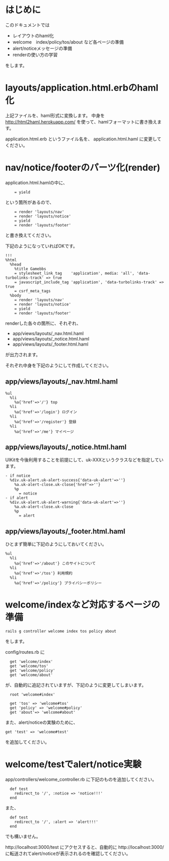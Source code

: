 


# はじめに

このドキュメントでは

- レイアウトのhaml化
- welcome　index/policy/tos/about など各ページの準備
- alert/noticeメッセージの準備
- renderの使い方の学習

をします。



# layouts/application.html.erbのhaml化


上記ファイルを、haml形式に変換します。
中身を
http://html2haml.herokuapp.com/
を使って、hamlフォーマットに書き換えます。

application.html.erb
というファイル名を、
application.html.haml
に変更してください。

# nav/notice/footerのパーツ化(render)

application.html.hamlの中に、
```
    = yield
```
という箇所があるので、
```
    = render 'layouts/nav'
    = render 'layouts/notice'
    = yield
    = render 'layouts/footer'
```
と書き換えてください。


下記のようになっていればOKです。
```
!!!
%html
  %head
    %title Gamebbs
    = stylesheet_link_tag    'application', media: 'all', 'data-turbolinks-track' => true
    = javascript_include_tag 'application', 'data-turbolinks-track' => true
    = csrf_meta_tags
  %body
    = render 'layouts/nav'
    = render 'layouts/notice'
    = yield
    = render 'layouts/footer'
```



renderした各々の箇所に、それぞれ、

- app/views/layouts/_nav.html.haml
- app/views/layouts/_notice.html.haml
- app/views/layouts/_footer.html.haml

が出力されます。

それぞれ中身を下記のようにして作成してください。

## app/views/layouts/_nav.html.haml
```
%ul
  %li
    %a{'href'=>'/'} top
  %li
    %a{'href'=>'/login'} ログイン
  %li
    %a{'href'=>'/register'} 登録
  %li
    %a{'href'=>'/me'} マイページ
```

## app/views/layouts/_notice.html.haml

UIKitを今後利用することを前提にして、uk-XXXというクラスなどを指定しています。
```
- if notice
  %div.uk-alert.uk-alert-success{'data-uk-alert'=>''}
    %a.uk-alert-close.uk-close{'href'=>''}
    %p
      = notice
- if alert
  %div.uk-alert.uk-alert-warning{'data-uk-alert'=>''}
    %a.uk-alert-close.uk-close
    %p
      = alert
```

## app/views/layouts/_footer.html.haml
ひとまず簡単に下記のようにしておいてください。
```
%ul
  %li
    %a{'href'=>'/about'} このサイトについて
  %li
    %a{'href'=>'/tos'} 利用規約
  %li
    %a{'href'=>'/policy'} プライバシーポリシー

```

# welcome/indexなど対応するページの準備

```
rails g controller welcome index tos policy about
```
をします。


config/routes.rb
に
```
  get 'welcome/index'
  get 'welcome/tos'
  get 'welcome/policy'
  get 'welcome/about'

```
が、自動的に追記されていますが、下記のように変更してしまいます。

```
  root 'welcome#index'

  get 'tos' => 'welcome#tos'
  get 'policy' => 'welcome#policy'
  get 'about'=> 'welcome#about'

```
また、alert/noticeの実験のために、

```
get 'test' => 'welcome#test'

```

を追加してください。

# welcome/testでalert/notice実験

app/controllers/welcome_controller.rb
に下記のものを追加してください。

```
  def test
    redirect_to '/', :notice => 'notice!!!'
  end
```

また、
```
  def test
    redirect_to '/', :alert => 'alert!!!'
  end
```
でも構いません。

http://localhost:3000/test
にアクセスすると、自動的に
http://localhost:3000/
に転送されてalert/noticeが表示されるのを確認してください。
